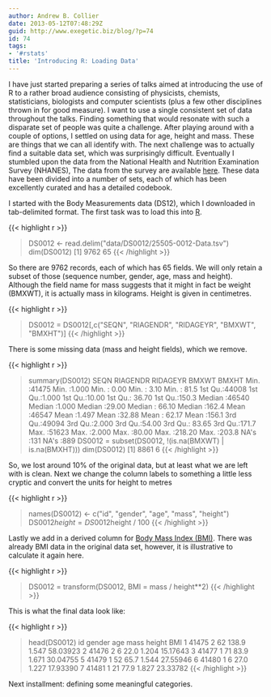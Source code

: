 ```yaml
---
author: Andrew B. Collier
date: 2013-05-12T07:48:29Z
guid: http://www.exegetic.biz/blog/?p=74
id: 74
tags:
- '#rstats'
title: 'Introducing R: Loading Data'
---
```


I have just started preparing a series of talks aimed at introducing the use of R to a rather broad audience consisting of physicists, chemists, statisticians, biologists and computer scientists (plus a few other disciplines thrown in for good measure). I want to use a single consistent set of data throughout the talks. Finding something that would resonate with such a disparate set of people was quite a challenge. After playing around with a couple of options, I settled on using data for age, height and mass. These are things that we can all identify with. The next challenge was to actually find a suitable data set, which was surprisingly difficult. Eventually I stumbled upon the data from the National Health and Nutrition Examination Survey (NHANES), The data from the survey are available [here](http://www.icpsr.umich.edu/icpsrweb/DSDR/studies/25505). These data have been divided into a number of sets, each of which has been excellently curated and has a detailed codebook.

I started with the Body Measurements data (DS12), which I downloaded in tab-delimited format. The first task was to load this into [R](http://www.r-project.org/).

{{< highlight r >}}
> DS0012 <- read.delim("data/DS0012/25505-0012-Data.tsv")
> dim(DS0012)
[1] 9762 65
{{< /highlight >}}

So there are 9762 records, each of which has 65 fields. We will only retain a subset of those (sequence number, gender, age, mass and height). Although the field name for mass suggests that it might in fact be weight (BMXWT), it is actually mass in kilograms. Height is given in centimetres.

{{< highlight r >}}
> DS0012 = DS0012[,c("SEQN", "RIAGENDR", "RIDAGEYR", "BMXWT", "BMXHT")]
{{< /highlight >}}

There is some missing data (mass and height fields), which we remove.

{{< highlight r >}}
> summary(DS0012)
      SEQN          RIAGENDR        RIDAGEYR         BMXWT            BMXHT
 Min.   :41475   Min.   :1.000   Min.   : 0.00   Min.   : 3.10    Min.   : 81.5
 1st Qu.:44008   1st Qu.:1.000   1st Qu.:10.00   1st Qu.: 36.70   1st Qu.:150.3
 Median :46540   Median :1.000   Median :29.00   Median : 66.10   Median :162.4
 Mean   :46547   Mean   :1.497   Mean   :32.88   Mean   : 62.17   Mean   :156.1
 3rd Qu.:49094   3rd Qu.:2.000   3rd Qu.:54.00   3rd Qu.: 83.65   3rd Qu.:171.7
 Max.   :51623   Max.   :2.000   Max.   :80.00   Max.   :218.20   Max.   :203.8
                                                 NA's   :131      NA's   :889
> DS0012 = subset(DS0012, !(is.na(BMXWT) | is.na(BMXHT)))
> dim(DS0012)
[1] 8861 6
{{< /highlight >}}

So, we lost around 10% of the original data, but at least what we are left with is clean. Next we change the column labels to something a little less cryptic and convert the units for height to metres

{{< highlight r >}}
> names(DS0012) <- c("id", "gender", "age", "mass", "height")
> DS0012$height = DS0012$height / 100
{{< /highlight >}}

Lastly we add in a derived column for [Body Mass Index (BMI)](http://en.wikipedia.org/wiki/Body_mass_index). There was already BMI data in the original data set, however, it is illustrative to calculate it again here.

{{< highlight r >}}
> DS0012 = transform(DS0012, BMI = mass / height**2)
{{< /highlight >}}

This is what the final data look like:

{{< highlight r >}}
> head(DS0012)
     id gender age  mass height      BMI
1 41475      2  62 138.9  1.547 58.03923
2 41476      2   6  22.0  1.204 15.17643
3 41477      1  71  83.9  1.671 30.04755
5 41479      1  52  65.7  1.544 27.55946
6 41480      1   6  27.0  1.227 17.93390
7 41481      1  21  77.9  1.827 23.33782
{{< /highlight >}}

Next installment: defining some meaningful categories.
